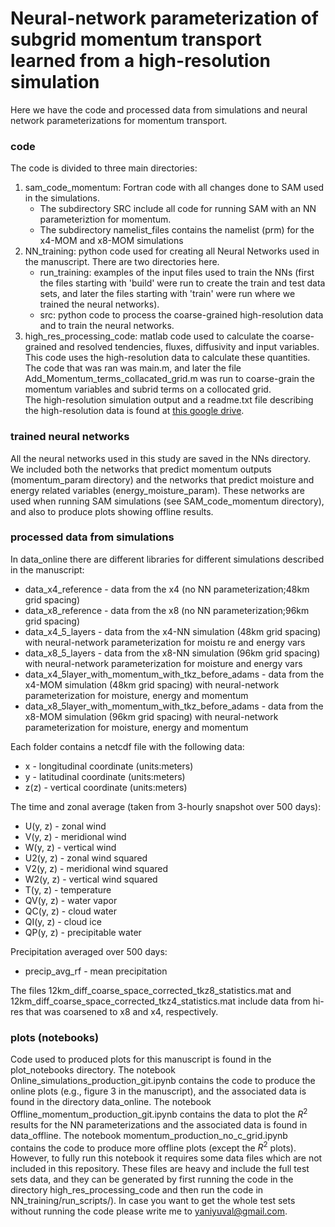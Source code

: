 # Neural-network parameterization of subgrid momentum transport learned from a high-resolution simulation

Here we have the code and processed data from simulations and neural network parameterizations for momentum transport.

### code
The code is divided to three main directories:
1. sam_code_momentum: Fortran code with all changes done to SAM used in the simulations. 
   - The subdirectory SRC include all code for running SAM with an NN parameteriztion for momentum. 
   - The subdirectory namelist_files contains the namelist (prm) for the x4-MOM and x8-MOM simulations
2. NN_training: python code used for creating all Neural Networks used in the manuscript. There are two directories here.
   - run_training:  examples of the input files used to train the NNs (first the files starting with 'build' were run to create the train and test data sets, and later the files starting with 'train' were run where we trained the neural networks).
   - src: python code to process the coarse-grained high-resolution data and to train the neural networks.
3. high_res_processing_code: matlab code used to calculate the coarse-grained and resolved tendencies, fluxes, diffusivity and input variables. This code uses the high-resolution data to calculate these quantities. The code that was ran was main.m, and later the file Add_Momentum_terms_collacated_grid.m was run to coarse-grain the momentum variables and subrid terms on a collocated grid.  
The high-resolution simulation output and a readme.txt file describing the high-resolution data is found at [this google drive](https://drive.google.com/drive/folders/1TRPDL6JkcLjgTHJL9Ib_Z4XuPyvNVIyY).

### trained neural networks

All the neural networks used in this study are saved in the NNs directory.
We included both the networks that predict momentum outputs (momentum_param directory) and the networks that predict moisture and energy related variables (energy_moisture_param). These networks are used when running SAM simulations (see SAM_code_momentum directory), and also to produce plots showing offline results.  
 
### processed data from simulations
In data_online there are different libraries for different simulations described in the manuscript:
- data_x4_reference - data from the x4 (no NN parameterization;48km grid spacing) 
- data_x8_reference - data from the x8 (no NN parameterization;96km grid spacing)
- data_x4_5_layers - data from the x4-NN simulation (48km grid spacing) with neural-network parameterization for moistu
re and energy vars
- data_x8_5_layers - data from the x8-NN simulation (96km grid spacing) with neural-network parameterization for moisture and energy vars
- data_x4_5layer_with_momentum_with_tkz_before_adams - data from the x4-MOM simulation (48km grid spacing) with neural-network parameterization for moisture, energy and momentum
- data_x8_5layer_with_momentum_with_tkz_before_adams - data from the x8-MOM simulation (96km grid spacing) with neural-network parameterization for moisture, energy and momentum

Each folder contains a netcdf file with the following data:
- x - longitudinal coordinate (units:meters)
- y - latitudinal coordinate (units:meters)
- z(z) - vertical coordinate (units:meters)

The time and zonal average (taken from 3-hourly snapshot over 500 days):
- U(y, z) - zonal wind
- V(y, z) - meridional wind
- W(y, z) - vertical wind
- U2(y, z) - zonal wind squared
- V2(y, z) - meridional wind squared
- W2(y, z) - vertical wind squared
- T(y, z) - temperature
- QV(y, z) - water vapor
- QC(y, z) - cloud water
- QI(y, z) - cloud ice
- QP(y, z) - precipitable water

Precipitation averaged over 500 days:
- precip_avg_rf - mean precipitation 

The files 12km_diff_coarse_space_corrected_tkz8_statistics.mat and 12km_diff_coarse_space_corrected_tkz4_statistics.mat include data from hi-res that was coarsened to x8 and x4, respectively. 




### plots (notebooks)

Code used to produced plots for this manuscript is found in the plot_notebooks directory.
The notebook Online_simulations_production_git.ipynb contains the code to produce the online plots (e.g., figure 3 in the manuscript), and the associated data is found in the directory data_online.
The notebook Offline_momentum_production_git.ipynb contains the data to plot the $R^2$ results for the NN parameterizations and the associated data is found in data_offline.
The notebook momentum_production_no_c_grid.ipynb contains the code to produce more offline plots (except the $R^2$ plots). 
However, to fully run this notebook it requires some data files which are not included in this repository. These files are heavy and include the full test sets data, and they can be generated by first running the code in the directory high_res_processing_code and then run the code in NN_training/run_scripts/). In case you want to get the whole test sets without running the code please write me to yaniyuval@gmail.com.
